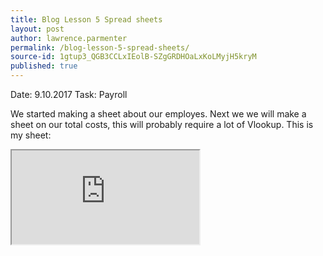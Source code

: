 ```yaml
---
title: Blog Lesson 5 Spread sheets
layout: post
author: lawrence.parmenter
permalink: /blog-lesson-5-spread-sheets/
source-id: 1gtup3_QGB3CCLxIEolB-SZgGRDHOaLxKoLMyjH5kryM
published: true
---
```

Date: 9.10.2017   Task: Payroll

We started making a sheet about our employes. Next we we will make a sheet on our total costs, this will probably require a lot of Vlookup. This is my sheet:

<iframe src="https://docs.google.com/spreadsheets/d/e/2PACX-1vSRDM6M5oHobQm5HDMG8t9IexUt_IKjaxXxG-ujEAgUeonB0F0UvfV2DQZmeKrJhe68dJlUZktDC82m/pubhtml?widget=true&amp;headers=false"></iframe>
